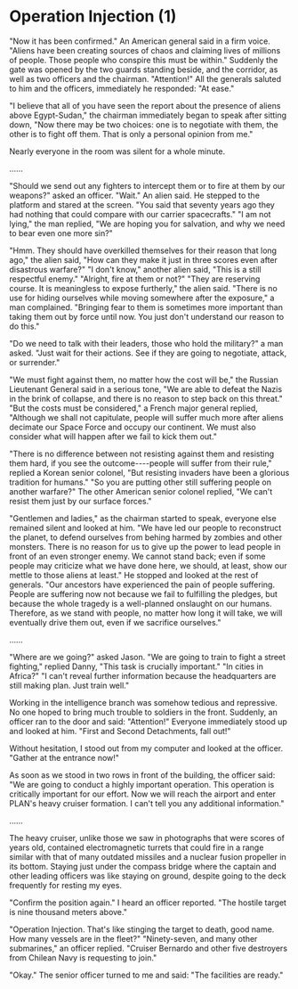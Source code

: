 # Operation Injection (1)

"Now it has been confirmed." An American general said in a firm voice. "Aliens have been creating sources of chaos and claiming lives of millions of people. Those people who conspire this must be within." Suddenly the gate was opened by the two guards standing beside, and the corridor, as well as two officers and the chairman. "Attention!" All the generals saluted to him and the officers, immediately he responded: "At ease."

"I believe that all of you have seen the report about the presence of aliens above Egypt-Sudan," the chairman immediately began to speak after sitting down, "Now there may be two choices: one is to negotiate with them, the other is to fight off them. That is only a personal opinion from me."

Nearly everyone in the room was silent for a whole minute.

......

"Should we send out any fighters to intercept them or to fire at them by our weapons?" asked an officer. "Wait." An alien said. He stepped to the platform and stared at the screen. "You said that seventy years ago they had nothing that could compare with our carrier spacecrafts." "I am not lying," the man replied, "We are hoping you for salvation, and why we need to bear even one more sin?"

"Hmm. They should have overkilled themselves for their reason that long ago," the alien said, "How can they make it just in three scores even after disastrous warfare?" "I don't know," another alien said, "This is a still respectful enemy." "Alright, fire at them or not?" "They are reserving course. It is meaningless to expose furtherly," the alien said. "There is no use for hiding ourselves while moving somewhere after the exposure," a man complained. "Bringing fear to them is sometimes more important than taking them out by force until now. You just don't understand our reason to do this."

"Do we need to talk with their leaders, those who hold the military?" a man asked. "Just wait for their actions. See if they are going to negotiate, attack, or surrender."

"We must fight against them, no matter how the cost will be," the Russian Lieutenant General said in a serious tone, "We are able to defeat the Nazis in the brink of collapse, and there is no reason to step back on this threat." "But the costs must be considered," a French major general replied, "Although we shall not capitulate, people will suffer much more after aliens decimate our Space Force and occupy our continent. We must also consider what will happen after we fail to kick them out."

"There is no difference between not resisting against them and resisting them hard, if you see the outcome----people will suffer from their rule," replied a Korean senior colonel, "But resisting invaders have been a glorious tradition for humans." "So you are putting other still suffering people on another warfare?" The other American senior colonel replied, "We can't resist them just by our surface forces."

"Gentlemen and ladies," as the chairman started to speak, everyone else remained silent and looked at him. "We have led our people to reconstruct the planet, to defend ourselves from behing harmed by zombies and other monsters. There is no reason for us to give up the power to lead people in front of an even stronger enemy. We cannot stand back; even if some people may criticize what we have done here, we should, at least, show our mettle to those aliens at least." He stopped and looked at the rest of generals. "Our ancestors have experienced the pain of people suffering. People are suffering now not because we fail to fulfilling the pledges, but because the whole tragedy is a well-planned onslaught on our humans. Therefore, as we stand with people, no matter how long it will take, we will eventually drive them out, even if we sacrifice ourselves."

......

"Where are we going?" asked Jason. "We are going to train to fight a street fighting," replied Danny, "This task is crucially important." "In cities in Africa?" "I can't reveal further information because the headquarters are still making plan. Just train well."

Working in the intelligence branch was somehow tedious and repressive. No one hoped to bring much trouble to soldiers in the front. Suddenly, an officer ran to the door and said: "Attention!" Everyone immediately stood up and looked at him. "First and Second Detachments, fall out!"

Without hesitation, I stood out from my computer and looked at the officer. "Gather at the entrance now!"

As soon as we stood in two rows in front of the building, the officer said: "We are going to conduct a highly important operation. This operation is critically important for our effort. Now we will reach the airport and enter PLAN's heavy cruiser formation. I can't tell you any additional information."

......

The heavy cruiser, unlike those we saw in photographs that were scores of years old, contained electromagnetic turrets that could fire in a range similar with that of many outdated missiles and a nuclear fusion propeller in its bottom. Staying just under the compass bridge where the captain and other leading officers was like staying on ground, despite going to the deck frequently for resting my eyes.

"Confirm the position again." I heard an officer reported. "The hostile target is nine thousand meters above."

"Operation Injection. That's like stinging the target to death, good name. How many vessels are in the fleet?" "Ninety-seven, and many other submarines," an officer replied. "Cruiser Bernardo and other five destroyers from Chilean Navy is requesting to join."

"Okay." The senior officer turned to me and said: "The facilities are ready."